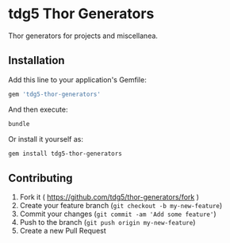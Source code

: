 # tdg5 Thor Generators

Thor generators for projects and miscellanea.

## Installation

Add this line to your application's Gemfile:

```ruby
gem 'tdg5-thor-generators'
```

And then execute:

```bash
bundle
```

Or install it yourself as:

```bash
gem install tdg5-thor-generators
```

## Contributing

1. Fork it ( https://github.com/tdg5/thor-generators/fork )
2. Create your feature branch (`git checkout -b my-new-feature`)
3. Commit your changes (`git commit -am 'Add some feature'`)
4. Push to the branch (`git push origin my-new-feature`)
5. Create a new Pull Request

